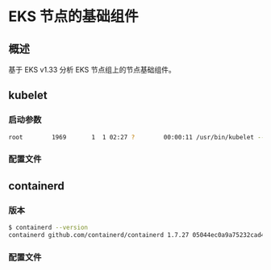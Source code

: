# EKS 节点的基础组件

## 概述

基于 EKS v1.33 分析 EKS 节点组上的节点基础组件。

## kubelet

### 启动参数

```bash
root        1969       1  1 02:27 ?        00:00:11 /usr/bin/kubelet --config-dir=/etc/kubernetes/kubelet/config.json.d --kubeconfig=/var/lib/kubelet/kubeconfig --image-credential-provider-bin-dir=/etc/eks/image-credential-provider --image-credential-provider-config=/etc/eks/image-credential-provider/config.json --node-ip=172.31.12.75 --cloud-provider=external --hostname-override=ip-172-31-12-75.us-east-2.compute.internal --config=/etc/kubernetes/kubelet/config.json --node-labels=eks.amazonaws.com/nodegroup-image=ami-0d39276e3c888c5e5,eks.amazonaws.com/capacityType=ON_DEMAND,eks.amazonaws.com/nodegroup=test
```
### 配置文件

<Tabs>
  <TabItem value="1" label="kubelet">
    <FileBlock file="vendor/aws/kubelet.service" showLineNumbers title="/etc/systemd/system/kubelet.service" language="systemd" />
  </TabItem>
  <TabItem value="2" label="environment">
    <FileBlock file="vendor/aws/kubelet.env" showLineNumbers title="/etc/eks/kubelet/environment" language="bash" />
  </TabItem>
  <TabItem value="2" label="kubelet-config">
    <FileBlock file="vendor/aws/kubelet-config.json" showLineNumbers title="/etc/kubernetes/kubelet/config.json" />
  </TabItem>
  <TabItem value="2" label="kubelet-nodeadm-config">
    <FileBlock file="vendor/aws/kubelet-40-nodeadm.conf.json" showLineNumbers title="/etc/kubernetes/kubelet/config.json.d/40-nodeadm.conf" />
  </TabItem>
</Tabs>


## containerd

### 版本

```bash
$ containerd --version
containerd github.com/containerd/containerd 1.7.27 05044ec0a9a75232cad458027ca83437aae3f4da
```

### 配置文件

<Tabs>
  <TabItem value="1" label="systemd">
    <FileBlock file="vendor/aws/containerd.service" title="/usr/lib/systemd/system/containerd.service" language="systemd" showLineNumbers />
  </TabItem>
  <TabItem value="2" label="containerd">
    <FileBlock file="vendor/aws/containerd-config.toml" title="/etc/containerd/config.toml" showLineNumbers />
  </TabItem>
</Tabs>

